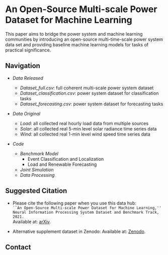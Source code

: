 # An Open-Source Multi-scale Power Dataset for Machine Learning
This paper aims to bridge the power system and machine learning communities by introducing an open-source multi-time-scale power system data set and providing baseline machine learning models for tasks of practical significance.

## Navigation
- *Data Released*
  -  *Dataset_full.csv*: full coherent multi-scale power system dataset
  -  *Dataset_classification.csv*: power system dataset for classification tasks
  -  *Dataset_forecasting.csv*: power system dataset for forecasting tasks
  

- *Data Original*
  - *Load*: all collected real hourly load data from multiple sources
  - *Solar*: all collected real 5-min level solar radiance time series data
  - *Wind*: all collected real 1-min level wind speed time series data

- *Code*
  - *Benchmark Model*
    - Event Classification and Localization
    - Load and Renewable Forecasting
  - *Joint Simulation*
  - *Data Processing*

## Suggested Citation
- Please cite the following paper when you use this data hub:  
`
``An Open-Source Multi-scale Power Dataset for Machine Learning,'' Neural Information Processing System Dataset and Benchmark Track, 2021.
`\
Available at: [arXiv](https://arxiv.org/abs/XXXXXXXXXXXXXX).

- Alternative supplement dataset in Zenodo:
Available at: [Zenodo](https://zenodo.org/deposit/5130612#).

## Contact
